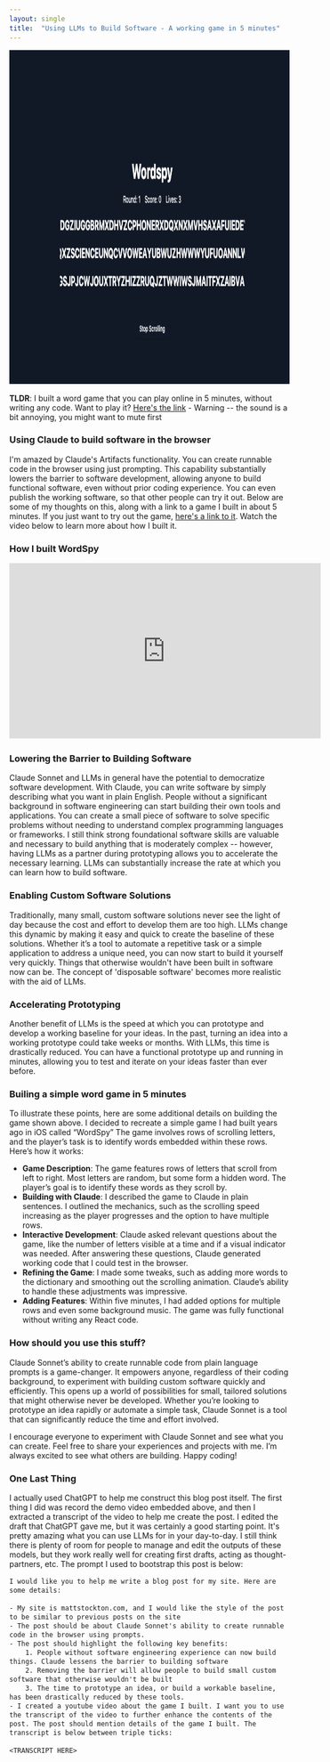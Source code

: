 ```yaml
---
layout: single
title:  "Using LLMs to Build Software - A working game in 5 minutes"
---
```


<img src="/docs/assets/images/wordspy/1.png" width="600px" height="600px"/>

**TLDR**: I built a word game that you can play online in 5 minutes, without writing any code. Want to play it? [Here's the link](https://claude.site/artifacts/5dda4bea-e334-42cd-a822-71dd2f098840) - Warning -- the sound is a bit annoying, you might want to mute first

### Using Claude to build software in the browser

I'm amazed by Claude's Artifacts functionality. You can create runnable code in the browser using just prompting. This capability substantially lowers the barrier to software development, allowing anyone to build functional software, even without prior coding experience. You can even publish the working software, so that other people can try it out. Below are some of my thoughts on this, along with a link to a game I built in about 5 minutes. If you just want to try out the game, [here's a link to it](https://claude.site/artifacts/5dda4bea-e334-42cd-a822-71dd2f098840). Watch the video below to learn more about how I built it. 

### How I built WordSpy

<iframe width="560" height="315" src="https://www.youtube.com/embed/zQoBKqrOlCM?si=87vW33jHUx57hcls" title="YouTube video player" frameborder="0" allow="accelerometer; autoplay; clipboard-write; encrypted-media; gyroscope; picture-in-picture; web-share" referrerpolicy="strict-origin-when-cross-origin" allowfullscreen></iframe>

### Lowering the Barrier to Building Software

Claude Sonnet and LLMs in general have the potential to democratize software development. With Claude, you can write software by simply describing what you want in plain English. People without a significant background in software engineering can start building their own tools and applications. You can create a small piece of software to solve specific problems without needing to understand complex programming languages or frameworks. I still think strong foundational software skills are valuable and necessary to build anything that is moderately complex -- however, having LLMs as a partner during prototyping allows you to accelerate the necessary learning. LLMs can substantially increase the rate at which you can learn how to build software.

### Enabling Custom Software Solutions

Traditionally, many small, custom software solutions never see the light of day because the cost and effort to develop them are too high. LLMs change this dynamic by making it easy and quick to create the baseline of these solutions. Whether it’s a tool to automate a repetitive task or a simple application to address a unique need, you can now start to build it yourself very quickly. Things that otherwise wouldn't have been built in software now can be. The concept of 'disposable software' becomes more realistic with the aid of LLMs.

### Accelerating Prototyping

Another benefit of LLMs is the speed at which you can prototype and develop a working baseline for your ideas. In the past, turning an idea into a working prototype could take weeks or months. With LLMs, this time is drastically reduced. You can have a functional prototype up and running in minutes, allowing you to test and iterate on your ideas faster than ever before.

### Builing a simple word game in 5 minutes

To illustrate these points, here are some additional details on building the game shown above. I decided to recreate a simple game I had built years ago in iOS called “WordSpy” The game involves rows of scrolling letters, and the player’s task is to identify words embedded within these rows. Here’s how it works:

- **Game Description**: The game features rows of letters that scroll from left to right. Most letters are random, but some form a hidden word. The player’s goal is to identify these words as they scroll by.
- **Building with Claude**: I described the game to Claude in plain sentences. I outlined the mechanics, such as the scrolling speed increasing as the player progresses and the option to have multiple rows.
- **Interactive Development**: Claude asked relevant questions about the game, like the number of letters visible at a time and if a visual indicator was needed. After answering these questions, Claude generated working code that I could test in the browser.
- **Refining the Game**: I made some tweaks, such as adding more words to the dictionary and smoothing out the scrolling animation. Claude’s ability to handle these adjustments was impressive.
- **Adding Features**: Within five minutes, I had added options for multiple rows and even some background music. The game was fully functional without writing any React code.


### How should you use this stuff? 

Claude Sonnet’s ability to create runnable code from plain language prompts is a game-changer. It empowers anyone, regardless of their coding background, to experiment with building custom software quickly and efficiently. This opens up a world of possibilities for small, tailored solutions that might otherwise never be developed. Whether you’re looking to prototype an idea rapidly or automate a simple task, Claude Sonnet is a tool that can significantly reduce the time and effort involved.

I encourage everyone to experiment with Claude Sonnet and see what you can create. Feel free to share your experiences and projects with me. I’m always excited to see what others are building. Happy coding!


### One Last Thing

I actually used ChatGPT to help me construct this blog post itself. The first thing I did was record the demo video embedded above, and then I extracted a transcript of the video to help me create the post. I edited the draft that ChatGPT gave me, but it was certainly a good starting point. It's pretty amazing what you can use LLMs for in your day-to-day. I still think there is plenty of room for people to manage and edit the outputs of these models, but they work really well for creating first drafts, acting as thought-partners, etc. The prompt I used to bootstrap this post is below:

```
I would like you to help me write a blog post for my site. Here are some details:

- My site is mattstockton.com, and I would like the style of the post to be similar to previous posts on the site
- The post should be about Claude Sonnet's ability to create runnable code in the browser using prompts.
- The post should highlight the following key benefits:
	1. People without software engineering experience can now build things. Claude lessens the barrier to building software
	2. Removing the barrier will allow people to build small custom software that otherwise wouldn't be built
	3. The time to prototype an idea, or build a workable baseline, has been drastically reduced by these tools.
- I created a youtube video about the game I built. I want you to use the transcript of the video to further enhance the contents of the post. The post should mention details of the game I built. The transcript is below between triple ticks:

<TRANSCRIPT HERE>
```